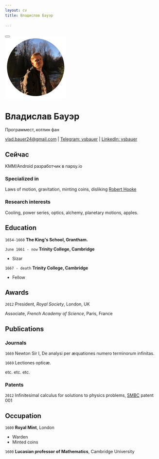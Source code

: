 ```yaml
---
layout: cv
title: Владислав Бауэр

---
```

<link rel="shortcut icon" type="image/jpg" href="assets/logo.jpg">

<div id="print">
    <button class="print-button"><span class="print-icon" onclick="window.print()"></span></button>
</div>

<div id="avatar">
<img src="assets/kakoito-krasavchik.png" 
alt="Я" width=200 height=200 />
</div>


# Владислав Бауэр
Программест, котлин фан


<div id="webaddress">
<a href="mailto:vlad.bauer24@gmail.com">vlad.bauer24@gmail.com</a>
| <a href="https://t.me/vsbauer">Telegram: vsbauer</a> | <a href="https://www.linkedin.com/in/vsbauer">LinkedIn: vsbauer</a>
</div>


## Сейчас

KMM/Android разработчик в napsy.io

### Specialized in

Laws of motion, gravitation, minting coins, disliking [Robert Hooke](http://en.wikipedia.org/wiki/Robert_Hooke)


### Research interests

Cooling, power series, optics, alchemy, planetary motions, apples.


## Education

`1654-1660`
__The King's School, Grantham.__

`June 1661 - now`
__Trinity College, Cambridge__

- Sizar

`1667 - death`
__Trinity College, Cambridge__

- Fellow



## Awards

`2012`
President, *Royal Society*, London, UK

Associate, *French Academy of Science*, Paris, France



## Publications

<!-- A list is also available [online](http://scholar.google.co.uk/citations?user=LTOTl0YAAAAJ) -->

### Journals

`1669`
Newton Sir I, De analysi per æquationes numero terminorum infinitas. 

`1669`
Lectiones opticæ.

etc. etc. etc.

### Patents

`2012`
Infinitesimal calculus for solutions to physics problems, [SMBC](http://www.techdirt.com/articles/20121011/09312820678/if-patents-had-been-around-time-newton.shtml) patent 001


## Occupation

`1600`
__Royal Mint__, London

- Warden
- Minted coins

`1600`
__Lucasian professor of Mathematics__, Cambridge University



<!-- ### Footer

Last updated: May 2013 -->



